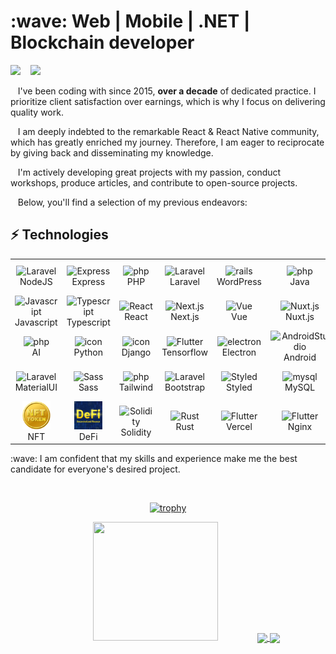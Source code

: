 <h1 align="left" id="macropower-title">:wave: Web | Mobile | .NET | Blockchain developer </h1>

<div id="header" align="left">
  <img src="https://media.giphy.com/media/fvx95jkua5th3YeThr/giphy.gif" width="145"></img>&nbsp;&nbsp;&nbsp;
  <a href="http://www.github.com/SuperAdam47"><img src="https://github-readme-streak-stats.herokuapp.com/?user=SuperAdam47&stroke=ffffff&background=1c1917&ring=0891b2&fire=0891b2&currStreakNum=ffffff&currStreakLabel=0891b2&sideNums=ffffff&sideLabels=ffffff&dates=ffffff&hide_border=true" /></a>
</div>

&nbsp;&nbsp;&nbsp;I've been coding with since 2015,  **over a decade** of dedicated practice.
I prioritize client satisfaction over earnings, which is why I focus on delivering quality work.

&nbsp;&nbsp;&nbsp;I am deeply indebted to the remarkable React & React Native community, which has greatly enriched my journey. Therefore, I am eager to reciprocate by giving back and disseminating my knowledge. 

&nbsp;&nbsp;&nbsp;I'm actively developing great projects with my passion, conduct workshops, produce articles, and contribute to open-source projects. 

&nbsp;&nbsp;&nbsp;Below, you'll find a selection of my previous endeavors:

## ⚡ Technologies
<table align="center">
<tr>
   <td align="center" width="90">
      <img src="https://skillicons.dev/icons?i=nodejs" width="45" height="45" alt="Laravel" />
      <br>NodeJS
    </td>
     <td align="center" width="90">
      <img src="https://skillicons.dev/icons?i=express" width="45" height="45" alt="Express" />
      <br>Express
    </td>
    <td align="center" width="90">
      <img src="https://skillicons.dev/icons?i=php" width="45" height="45" alt="php" />
      <br>PHP
    </td>
    <td align="center" width="90">
      <img src="https://skillicons.dev/icons?i=laravel" width="45" height="45" alt="Laravel" />
      <br>Laravel
    </td>
    <td align="center" width="90">
      <img src="https://skillicons.dev/icons?i=wordpress" width="45" height="45" alt="rails" />
      <br>WordPress
    </td>
     <td align="center" width="90">
      <img src="https://skillicons.dev/icons?i=java" width="45" height="45" alt="php" />
      <br>Java
    </td>
     <td align="center" width="90">
      <img src="https://skillicons.dev/icons?i=cs" width="45" height="45" alt="Laravel" />
      <br>C#
    </td>
    <td align="center" width="90">
      <img src="https://skillicons.dev/icons?i=dotnet" width="45" height="45" alt="php" />
      <br>dotnet
    </td>
    <td align="center" width="90">
      <img src="https://skillicons.dev/icons?i=ruby" width="45" height="45" alt="Ruby" />
      <br>Ruby
    </td>
    <td align="center" width="90">
      <img src="https://skillicons.dev/icons?i=go" width="45" height="45" alt="php" />
      <br>Go
    </td>
     </tr>

<tr>
  <td align="center" width="90">
      <img src="https://techstack-generator.vercel.app/js-icon.svg" alt="Javascript" width="45" height="45" />
      <br>Javascript
  </td>
  <td align="center" width="90">
      <img src="https://techstack-generator.vercel.app/ts-icon.svg" alt="Typescript" width="45" height="45" />
      <br>Typescript
  </td>
  <td align="center" width="90">
      <img src="https://techstack-generator.vercel.app/react-icon.svg" alt="React" width="45" height="45" />
      <br>React
  </td>
  <td align="center" width="90">
      <img src="https://skillicons.dev/icons?i=nextjs" width="45" height="45" alt="Next.js" />
      <br>Next.js
  </td>
    <td align="center" width="90">
      <img src="https://skillicons.dev/icons?i=vue" width="45" height="45" alt="Vue" />
      <br>Vue
    </td>
    <td align="center" width="90">
      <img src="https://skillicons.dev/icons?i=nuxtjs" width="45" height="45" alt="Nuxt.js" />
      <br>Nuxt.js
    </td>
    <td align="center" width="90">
      <img src="https://skillicons.dev/icons?i=angular" width="45" height="45" alt="Angular" />
      <br>Angular
    </td>
    <td align="center" width="90">
      <img src="https://skillicons.dev/icons?i=svelte" title="Phoenix" alt="Svelte " width="45" height="45"/>
      <br>Svelte
    </td>
    <td align="center" width="90">
      <img src="https://skillicons.dev/icons?i=threejs" width="45" height="45" alt="Three.js" />
      <br>Three.js
    </td>
    <td align="center" width="90">
      <img src="https://skillicons.dev/icons?i=gatsby" width="45" height="45" alt="php" />
      <br>Gatsby
    </td>
  </tr>
     <tr>
      <td align="center" width="90">
      <img src="https://skillicons.dev/icons?i=ai" width="45" height="45" alt="php" />
      <br>AI
    </td>
        <td align="center" width="90">
      <img src="https://techstack-generator.vercel.app/python-icon.svg" alt="icon" width="45" height="45" />
      <br>Python
    </td>
        <td align="center" width="90">
      <img src="https://techstack-generator.vercel.app/django-icon.svg" alt="icon" width="45" height="45" />
      <br>Django
    </td>
    <td align="center" width="90">
      <img src="https://skillicons.dev/icons?i=tensorflow" width="45" height="45" alt="Flutter" />
      <br>Tensorflow
    </td>
    <td align="center" width="90">
      <img src="https://skillicons.dev/icons?i=electron" width="45" height="45" alt="electron" />
      <br>Electron
      </td>
      <td align="center" width="90">
      <img src="https://skillicons.dev/icons?i=androidstudio" width="45" height="45" alt="AndroidStudio" />
      <br>Android
    </td>
     <td align="center" width="90">
      <img src="https://skillicons.dev/icons?i=kotlin" width="45" height="45" alt="php" />
      <br>Kotlin
    </td>
       <td align="center" width="90">
      <img src="https://skillicons.dev/icons?i=flutter" width="45" height="45" alt="Flutter" />
      <br>Flutter
    </td>
    <td align="center" width="90">
      <img src="https://skillicons.dev/icons?i=swift" width="45" height="45" alt="Flutter" />
      <br>Swift
    </td>
        <td align="center" width="90">
      <img src="https://skillicons.dev/icons?i=remix" width="45" height="45" alt="Flutter" />
      <br>Remix
    </td>
    </tr>
    <tr>
   <td align="center" width="90">
      <img src="https://skillicons.dev/icons?i=materialui" width="45" height="45" alt="Laravel" />
      <br>MaterialUI
    </td>
     <td align="center" width="90">
      <img src="https://skillicons.dev/icons?i=sass" width="45" height="45" alt="Sass" />
      <br>Sass
    </td>
    <td align="center" width="90">
      <img src="https://skillicons.dev/icons?i=tailwind" width="45" height="45" alt="php" />
      <br>Tailwind
    </td>
    <td align="center" width="90">
      <img src="https://skillicons.dev/icons?i=bootstrap" width="45" height="45" alt="Laravel" />
      <br>Bootstrap
    </td>
    <td align="center" width="90">
      <img src="https://skillicons.dev/icons?i=styledcomponents" width="45" height="45" alt="Styled" />
      <br>Styled
    </td>
     <td align="center" width="90">
      <img src="https://skillicons.dev/icons?i=mysql" width="45" height="45" alt="mysql" />
      <br>MySQL
    </td>
     <td align="center" width="90">
      <img src="https://skillicons.dev/icons?i=postgres" width="45" height="45" alt="postgres" />
      <br>Postgre
    </td>
    <td align="center" width="90">
      <img src="https://skillicons.dev/icons?i=mongodb" width="45" height="45" alt="php" />
      <br>Mongo
    </td>
    <td align="center" width="90">
      <img src="https://skillicons.dev/icons?i=sqlite" width="45" height="45" alt="SQLite" />
      <br>SQLit
    </td>
    <td align="center" width="90">
      <img src="https://skillicons.dev/icons?i=graphql" width="45" height="45" alt="php" />
      <br>GraphQL
    </td>
     </tr>
     <tr>
     <td align="center" width="90">
      <img src="https://github.com/kroim/profile/blob/master/icons/icon_nft.png?raw=true" height="45" >
      <br>NFT
    </td>
    <td align="center" width="90">
      <img src="https://github.com/kroim/profile/blob/master/icons/icon_defi.png?raw=true" height="45" >
      <br>DeFi
    </td>
    <td align="center" width="90">
      <img src="https://skillicons.dev/icons?i=solidity" width="45" height="45" alt="Solidity" />
      <br>Solidity
    </td>
    <td align="center" width="90">
      <img src="https://skillicons.dev/icons?i=rust" width="45" height="45" alt="Rust" />
      <br>Rust
    </td>
    <td align="center" width="90">
      <img src="https://skillicons.dev/icons?i=vercel" width="45" height="45" alt="Flutter" />
      <br>Vercel
    </td> 
    <td align="center" width="90">
      <img src="https://skillicons.dev/icons?i=nginx" width="45" height="45" alt="Flutter" />
      <br>Nginx
    </td> 
    <td align="center" width="90">
      <img src="https://skillicons.dev/icons?i=aws" width="45" height="45" alt="Flutter" />
      <br>AWS
    </td>
    <td align="center" width="90">
      <img src="https://techstack-generator.vercel.app/restapi-icon.svg" alt="icon" width="45" height="45" />
      <br>RestAPI
    </td>
    <td align="center" width="90">
      <img src="https://skillicons.dev/icons?i=fastapi" width="45" height="45" alt="Flutter" />
      <br>FastAPI
    </td> 
       <td align="center" width="90">
      <img src="https://skillicons.dev/icons?i=figma" width="45" height="45" alt="figma" />
      <br>Figma
    </td> 
  </tr>
</table>

 <p align="left" id="macropower-title">:wave: I am confident that my skills and experience make me the best candidate for everyone's desired project.</p>
<div align="center">
<br/>

[![trophy](https://github-profile-trophy.vercel.app/?username=ryo-ma&row=2&column=5)](https://github.com/SuperAdam47/)

<!-- 
[![trophy](https://github-profile-trophy.vercel.app/?username=SuperAdam47&row=2&column=4)](https://github.com/SuperAdam47/) -->

<img height="190em" src="https://github-readme-stats-eight-theta.vercel.app/api?username=SuperAdam47&show_icons=true&theme=algolia&include_all_commits=true&count_private=true"  width="63%" />

<a href="https://github.com/SuperAdam47">
  <img height=200 align="center" src="https://github-readme-stats.vercel.app/api?username=SuperAdam47&show_icons=true&theme=algolia&include_all_commits=true&count_private=true&hide_rank=false" />
</a>
<a href="https://github.com/SuperAdam47">
  <img height=200 align="center" src="https://github-readme-stats.vercel.app/api/top-langs?username=SuperAdam47&layout=compact&langs_count=8&card_width=320" />
</a>

<br>


</div>
